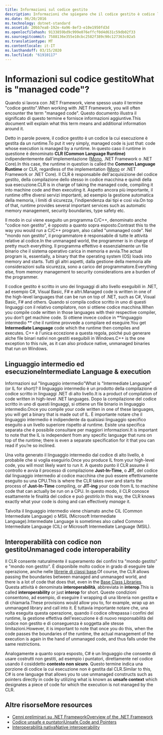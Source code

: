 ```yaml
---
title: Informazioni sul codice gestito
description: Informazioni che spiegano che il codice gestito è codice la cui esecuzione è gestita da un runtime, ovvero CRL (Common Language Runtime).
ms.date: 06/20/2016
ms.technology: dotnet-standard
ms.assetid: 20bb7ea8-192e-4a96-8ef3-e10e1950fd3d
ms.openlocfilehash: 9133859bd9c999e076effcf0d4d631c59db02f33
ms.sourcegitcommit: 7588136e355e10cbc2582f389c90c127363c02a5
ms.translationtype: MT
ms.contentlocale: it-IT
ms.lasthandoff: 03/15/2020
ms.locfileid: "61910117"
---
```

# <a name="what-is-managed-code"></a><span data-ttu-id="f073f-103">Informazioni sul codice gestito</span><span class="sxs-lookup"><span data-stu-id="f073f-103">What is "managed code"?</span></span>

<span data-ttu-id="f073f-104">Quando si lavora con .NET Framework, viene spesso usato il termine "codice gestito".</span><span class="sxs-lookup"><span data-stu-id="f073f-104">When working with .NET Framework, you will often encounter the term "managed code".</span></span> <span data-ttu-id="f073f-105">Questo documento illustra il significato di questo termine e fornisce informazioni aggiuntive.</span><span class="sxs-lookup"><span data-stu-id="f073f-105">This document will explain what this term means and additional information around it.</span></span>

<span data-ttu-id="f073f-106">Detto in parole povere, il codice gestito è un codice la cui esecuzione è gestita da un runtime.</span><span class="sxs-lookup"><span data-stu-id="f073f-106">To put it very simply, managed code is just that: code whose execution is managed by a runtime.</span></span> <span data-ttu-id="f073f-107">In questo caso il runtime in questione è denominato **CLR (Common Language Runtime)** indipendentemente dall'implementazione ([Mono](https://www.mono-project.com/), .NET Framework o .NET Core).</span><span class="sxs-lookup"><span data-stu-id="f073f-107">In this case, the runtime in question is called the **Common Language Runtime** or CLR, regardless of the implementation ([Mono](https://www.mono-project.com/) or .NET Framework or .NET Core).</span></span> <span data-ttu-id="f073f-108">Il CLR è responsabile dell'acquisizione del codice gestito, della compilazione dello stesso in codice macchina e quindi della sua esecuzione.</span><span class="sxs-lookup"><span data-stu-id="f073f-108">CLR is in charge of taking the managed code, compiling it into machine code and then executing it.</span></span> <span data-ttu-id="f073f-109">Aspetto ancora più importante, il runtime offre diversi servizi importanti, ad esempio la gestione automatica della memoria, i limiti di sicurezza, l'indipendenza dai tipi e così via.</span><span class="sxs-lookup"><span data-stu-id="f073f-109">On top of that, runtime provides several important services such as automatic memory management, security boundaries, type safety etc.</span></span>

<span data-ttu-id="f073f-110">Il modo in cui viene eseguito un programma C/C++, denominato anche "codice non gestito", è opposto a quanto sopra esposto.</span><span class="sxs-lookup"><span data-stu-id="f073f-110">Contrast this to the way you would run a C/C++ program, also called "unmanaged code".</span></span> <span data-ttu-id="f073f-111">Nel "mondo non gestito", il programmatore è responsabile di tutte le attività relative al codice.</span><span class="sxs-lookup"><span data-stu-id="f073f-111">In the unmanaged world, the programmer is in charge of pretty much everything.</span></span> <span data-ttu-id="f073f-112">Il programma effettivo è essenzialmente un file binario che il sistema operativo carica in memoria e avvia.</span><span class="sxs-lookup"><span data-stu-id="f073f-112">The actual program is, essentially, a binary that the operating system (OS) loads into memory and starts.</span></span> <span data-ttu-id="f073f-113">Tutti gli altri aspetti, dalla gestione della memoria alle considerazioni sulla sicurezza, sono a carico del programmatore.</span><span class="sxs-lookup"><span data-stu-id="f073f-113">Everything else, from memory management to security considerations are a burden of the programmer.</span></span>

<span data-ttu-id="f073f-114">Il codice gestito è scritto in uno dei linguaggi di alto livello eseguibili in .NET, ad esempio C#, Visual Basic, F# e altri.</span><span class="sxs-lookup"><span data-stu-id="f073f-114">Managed code is written in one of the high-level languages that can be run on top of .NET, such as C#, Visual Basic, F# and others.</span></span> <span data-ttu-id="f073f-115">Quando si compila codice scritto in uno di questi linguaggi con il relativo compilatore, non si ottiene codice macchina.</span><span class="sxs-lookup"><span data-stu-id="f073f-115">When you compile code written in those languages with their respective compiler, you don’t get machine code.</span></span> <span data-ttu-id="f073f-116">Si ottiene invece codice in \*\*linguaggio intermedio \*\* che il runtime provvede a compilare ed eseguire.</span><span class="sxs-lookup"><span data-stu-id="f073f-116">You get **Intermediate Language** code which the runtime then compiles and executes.</span></span> <span data-ttu-id="f073f-117">C++ è l'unica eccezione a questa regola, poiché può generare alche file binari nativi non gestiti eseguibili in Windows.</span><span class="sxs-lookup"><span data-stu-id="f073f-117">C++ is the one exception to this rule, as it can also produce native, unmanaged binaries that run on Windows.</span></span>

## <a name="intermediate-language--execution"></a><span data-ttu-id="f073f-118">Linguaggio intermedio ed esecuzione</span><span class="sxs-lookup"><span data-stu-id="f073f-118">Intermediate Language & execution</span></span>

<span data-ttu-id="f073f-119">Informazioni sul "linguaggio intermedio"</span><span class="sxs-lookup"><span data-stu-id="f073f-119">What is "Intermediate Language" (or IL for short)?</span></span> <span data-ttu-id="f073f-120">Il linguaggio intermedio è un prodotto della compilazione di codice scritto in linguaggi .NET di alto livello.</span><span class="sxs-lookup"><span data-stu-id="f073f-120">It is a product of compilation of code written in high-level .NET languages.</span></span> <span data-ttu-id="f073f-121">Dopo la compilazione del codice scritto in uno di questi linguaggi, si ottiene un file binario in linguaggio intermedio.</span><span class="sxs-lookup"><span data-stu-id="f073f-121">Once you compile your code written in one of these languages, you will get a binary that is made out of IL.</span></span> <span data-ttu-id="f073f-122">È importante notare che il linguaggio intermedio è indipendente da qualsiasi linguaggio specifico eseguito a un livello superiore rispetto al runtime. Esiste una specifica separata che è possibile consultare per maggiori informazioni.</span><span class="sxs-lookup"><span data-stu-id="f073f-122">It is important to note that the IL is independent from any specific language that runs on top of the runtime; there is even a separate specification for it that you can read if you’re so inclined.</span></span>

<span data-ttu-id="f073f-123">Una volta generato il linguaggio intermedio dal codice di alto livello, è probabile che si voglia eseguirlo.</span><span class="sxs-lookup"><span data-stu-id="f073f-123">Once you produce IL from your high-level code, you will most likely want to run it.</span></span> <span data-ttu-id="f073f-124">A questo punto il CLR assume il controllo e avvia il processo di compilazione **Just-In-Time**, o **JIT**, del codice dal linguaggio intermedio al codice macchina che può essere effettivamente eseguito su una CPU.</span><span class="sxs-lookup"><span data-stu-id="f073f-124">This is where the CLR takes over and starts the process of **Just-In-Time** compiling, or **JIT-ing** your code from IL to machine code that can actually be run on a CPU.</span></span> <span data-ttu-id="f073f-125">In questo modo, il CLR conosce esattamente le finalità del codice e può _gestirlo_.</span><span class="sxs-lookup"><span data-stu-id="f073f-125">In this way, the CLR knows exactly what your code is doing and can effectively _manage_ it.</span></span>

<span data-ttu-id="f073f-126">Talvolta il linguaggio intermedio viene chiamato anche CIL (Common Intermediate Language) o MSIL (Microsoft Intermediate Language).</span><span class="sxs-lookup"><span data-stu-id="f073f-126">Intermediate Language is sometimes also called Common Intermediate Language (CIL) or Microsoft Intermediate Language (MSIL).</span></span>

## <a name="unmanaged-code-interoperability"></a><span data-ttu-id="f073f-127">Interoperabilità con codice non gestito</span><span class="sxs-lookup"><span data-stu-id="f073f-127">Unmanaged code interoperability</span></span>

<span data-ttu-id="f073f-128">Il CLR consente naturalmente il superamento dei confini tra "mondo gestito" e "mondo non gestito". È disponibile molto codice in grado di eseguire tale operazione, anche nelle [librerie di classi base](framework-libraries.md).</span><span class="sxs-lookup"><span data-stu-id="f073f-128">Of course, the CLR allows passing the boundaries between managed and unmanaged world, and there is a lot of code that does that, even in the [Base Class Libraries](framework-libraries.md).</span></span> <span data-ttu-id="f073f-129">Questa attività è denominata **interoperabilità**, abbreviata in **interop**.</span><span class="sxs-lookup"><span data-stu-id="f073f-129">This is called **interoperability** or just **interop** for short.</span></span> <span data-ttu-id="f073f-130">Queste condizioni consentono, ad esempio, di eseguire il wrapping di una libreria non gestita e di chiamarla.</span><span class="sxs-lookup"><span data-stu-id="f073f-130">These provisions would allow you to, for example, wrap up an unmanaged library and call into it.</span></span> <span data-ttu-id="f073f-131">È tuttavia importante notare che, una volta eseguita questa operazione, quando il codice oltrepassa i confini del runtime, la gestione effettiva dell'esecuzione è di nuovo responsabilità del codice non gestito e di conseguenza è soggetta alle stesse limitazioni.</span><span class="sxs-lookup"><span data-stu-id="f073f-131">However, it is important to note that once you do this, when the code passes the boundaries of the runtime, the actual management of the execution is again in the hand of unmanaged code, and thus falls under the same restrictions.</span></span>

<span data-ttu-id="f073f-132">Analogamente a quanto sopra esposto, C# è un linguaggio che consente di usare costrutti non gestiti, ad esempio i puntatori, direttamente nel codice usando il cosiddetto **contesto non sicuro**. Questo termine indica una porzione di codice la cui esecuzione non è gestita dal CLR.</span><span class="sxs-lookup"><span data-stu-id="f073f-132">Similar to this, C# is one language that allows you to use unmanaged constructs such as pointers directly in code by utilizing what is known as **unsafe context** which designates a piece of code for which the execution is not managed by the CLR.</span></span>

## <a name="more-resources"></a><span data-ttu-id="f073f-133">Altre risorse</span><span class="sxs-lookup"><span data-stu-id="f073f-133">More resources</span></span>

* [<span data-ttu-id="f073f-134">Cenni preliminari su .NET Framework</span><span class="sxs-lookup"><span data-stu-id="f073f-134">Overview of the .NET Framework</span></span>](../framework/get-started/overview.md)
* [<span data-ttu-id="f073f-135">Codice unsafe e puntatori</span><span class="sxs-lookup"><span data-stu-id="f073f-135">Unsafe Code and Pointers</span></span>](../../docs/csharp/programming-guide/unsafe-code-pointers/index.md)
* [<span data-ttu-id="f073f-136">Interoperabilità nativa</span><span class="sxs-lookup"><span data-stu-id="f073f-136">Native interoperability</span></span>](./native-interop/index.md)
